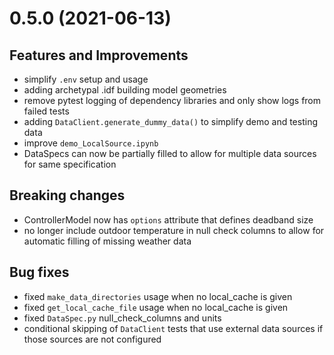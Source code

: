 
# 0.5.0 (2021-06-13)

## Features and Improvements
- simplify `.env` setup and usage
- adding archetypal .idf building model geometries
- remove pytest logging of dependency libraries and only show logs from failed tests
- adding `DataClient.generate_dummy_data()` to simplify demo and testing data
- improve `demo_LocalSource.ipynb`
- DataSpecs can now be partially filled to allow for multiple data sources for same specification

## Breaking changes
- ControllerModel now has `options` attribute that defines deadband size
- no longer include outdoor temperature in null check columns to allow for automatic filling of missing weather data

## Bug fixes
- fixed `make_data_directories` usage when no local_cache is given
- fixed `get_local_cache_file` usage when no local_cache is given
- fixed `DataSpec.py` null_check_columns and units
- conditional skipping of `DataClient` tests that use external data sources if those sources are not configured
